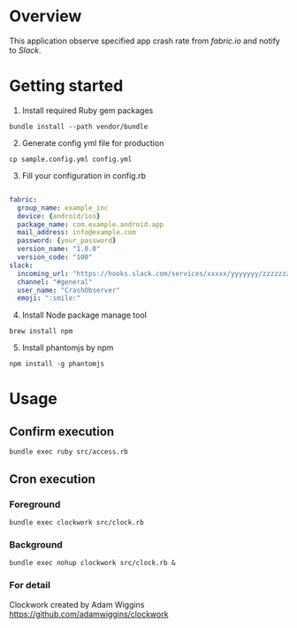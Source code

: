 # Overview

This application observe specified app crash rate from *fabric.io* and notify to *Slack*.

# Getting started

1. Install required Ruby gem packages

`bundle install --path vendor/bundle`

2. Generate config yml file for production

`cp sample.config.yml config.yml`

3. Fill your configuration in config.rb

```yml

fabric:
  group_name: example_inc
  device: {android/ios}
  package_name: com.example.android.app
  mail_address: info@example.com
  password: {your_password}
  version_name: "1.0.0"
  version_code: "100"
slack:
  incoming_url: "https://hooks.slack.com/services/xxxxx/yyyyyyy/zzzzzzzzz"
  channel: "#general"
  user_name: "CrashObserver"
  emoji: ":smile:"

```

4. Install Node package manage tool

`brew install npm`

5. Install phantomjs by npm

`npm install -g phantomjs`

# Usage

## Confirm execution

`bundle exec ruby src/access.rb`

## Cron execution

### Foreground

`bundle exec clockwork src/clock.rb`

### Background

`bundle exec nohup clockwork src/clock.rb &`


### For detail

Clockwork created by Adam Wiggins
https://github.com/adamwiggins/clockwork



